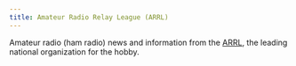 ```yaml
---
title: Amateur Radio Relay League (ARRL)
---
```

Amateur radio (ham radio) news and information from
the [ARRL], the leading national organization for the hobby.

[ARRL]:http://www.arrl.org/
